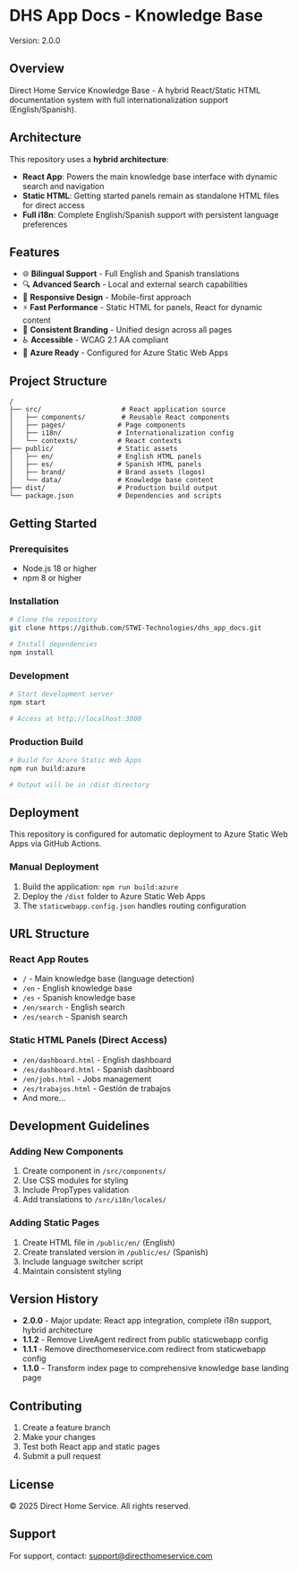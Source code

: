 # DHS App Docs - Knowledge Base

Version: 2.0.0

## Overview

Direct Home Service Knowledge Base - A hybrid React/Static HTML documentation system with full internationalization support (English/Spanish).

## Architecture

This repository uses a **hybrid architecture**:
- **React App**: Powers the main knowledge base interface with dynamic search and navigation
- **Static HTML**: Getting started panels remain as standalone HTML files for direct access
- **Full i18n**: Complete English/Spanish support with persistent language preferences

## Features

- 🌐 **Bilingual Support** - Full English and Spanish translations
- 🔍 **Advanced Search** - Local and external search capabilities
- 📱 **Responsive Design** - Mobile-first approach
- ⚡ **Fast Performance** - Static HTML for panels, React for dynamic content
- 🎨 **Consistent Branding** - Unified design across all pages
- ♿ **Accessible** - WCAG 2.1 AA compliant
- 🚀 **Azure Ready** - Configured for Azure Static Web Apps

## Project Structure

```
/
├── src/                    # React application source
│   ├── components/         # Reusable React components
│   ├── pages/             # Page components
│   ├── i18n/              # Internationalization config
│   └── contexts/          # React contexts
├── public/                # Static assets
│   ├── en/                # English HTML panels
│   ├── es/                # Spanish HTML panels
│   ├── brand/             # Brand assets (logos)
│   └── data/              # Knowledge base content
├── dist/                  # Production build output
└── package.json           # Dependencies and scripts
```

## Getting Started

### Prerequisites

- Node.js 18 or higher
- npm 8 or higher

### Installation

```bash
# Clone the repository
git clone https://github.com/STWI-Technologies/dhs_app_docs.git

# Install dependencies
npm install
```

### Development

```bash
# Start development server
npm start

# Access at http://localhost:3000
```

### Production Build

```bash
# Build for Azure Static Web Apps
npm run build:azure

# Output will be in /dist directory
```

## Deployment

This repository is configured for automatic deployment to Azure Static Web Apps via GitHub Actions.

### Manual Deployment

1. Build the application: `npm run build:azure`
2. Deploy the `/dist` folder to Azure Static Web Apps
3. The `staticwebapp.config.json` handles routing configuration

## URL Structure

### React App Routes
- `/` - Main knowledge base (language detection)
- `/en` - English knowledge base
- `/es` - Spanish knowledge base
- `/en/search` - English search
- `/es/search` - Spanish search

### Static HTML Panels (Direct Access)
- `/en/dashboard.html` - English dashboard
- `/es/dashboard.html` - Spanish dashboard
- `/en/jobs.html` - Jobs management
- `/es/trabajos.html` - Gestión de trabajos
- And more...

## Development Guidelines

### Adding New Components

1. Create component in `/src/components/`
2. Use CSS modules for styling
3. Include PropTypes validation
4. Add translations to `/src/i18n/locales/`

### Adding Static Pages

1. Create HTML file in `/public/en/` (English)
2. Create translated version in `/public/es/` (Spanish)
3. Include language switcher script
4. Maintain consistent styling

## Version History

- **2.0.0** - Major update: React app integration, complete i18n support, hybrid architecture
- **1.1.2** - Remove LiveAgent redirect from public staticwebapp config
- **1.1.1** - Remove directhomeservice.com redirect from staticwebapp config
- **1.1.0** - Transform index page to comprehensive knowledge base landing page

## Contributing

1. Create a feature branch
2. Make your changes
3. Test both React app and static pages
4. Submit a pull request

## License

© 2025 Direct Home Service. All rights reserved.

## Support

For support, contact: support@directhomeservice.com